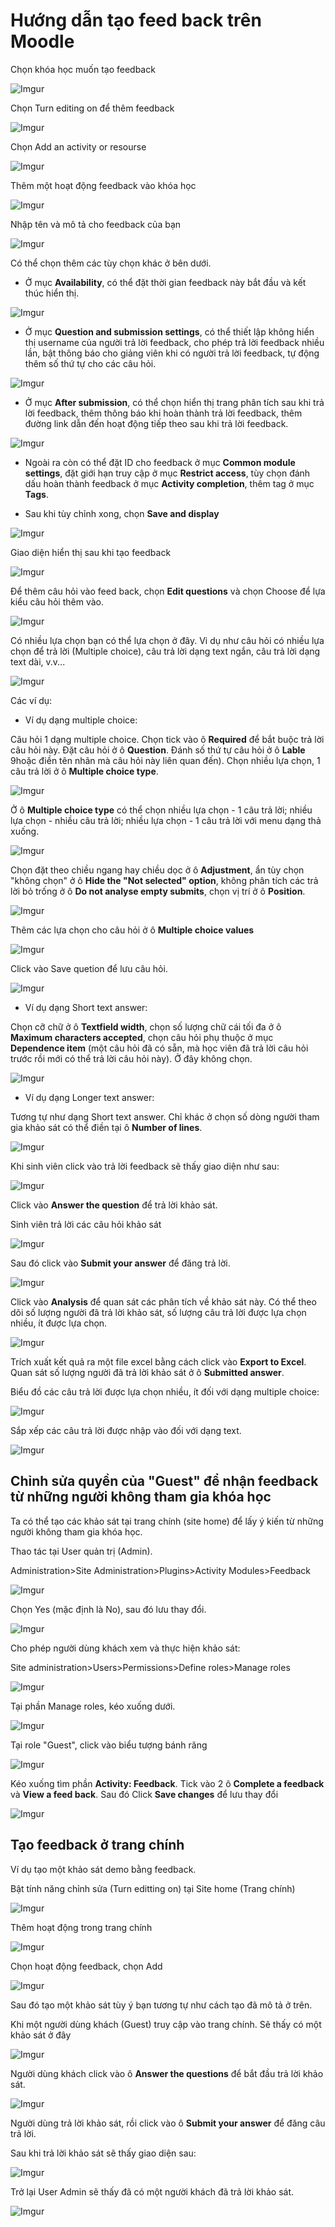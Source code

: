 # Hướng dẫn tạo feed back trên Moodle

Chọn khóa học muốn tạo feedback

![Imgur](https://i.imgur.com/wLjUYD2.png)

Chọn Turn editing on để thêm feedback

![Imgur](https://i.imgur.com/vQNeZpC.png)

Chọn Add an activity or resourse

![Imgur](https://i.imgur.com/aKNKqNs.png)

Thêm một hoạt động feedback vào khóa học

![Imgur](https://i.imgur.com/6sMTdPX.png)

Nhập tên và mô tả cho feedback của bạn

![Imgur](https://i.imgur.com/toTjadn.png)

Có thể chọn thêm các tùy chọn khác ở bên dưới.

- Ở mục **Availability**, có thể đặt thời gian feedback này bắt đầu và kết thúc hiển thị.

![Imgur](https://i.imgur.com/np9iHUS.png)

- Ở mục **Question and submission settings**, có thể thiết lập không hiển thị username của người trả lời feedback, cho phép trả lời feedback nhiều lần, bật thông báo cho giảng viên khi có người trả lời feedback, tự động thêm số thứ tự cho các câu hỏi.

![Imgur](https://i.imgur.com/3uSIklJ.png)

- Ở mục **After submission**, có thể chọn hiển thị trang phân tích sau khi trả lời feedback, thêm thông báo khi hoàn thành trả lời feedback, thêm đường link dẫn đến hoạt động tiếp theo sau khi trả lời feedback.

![Imgur](https://i.imgur.com/kWCEd6h.png)

- Ngoài ra còn có thể đặt ID cho feedback ở mục **Common module settings**, đặt giới hạn truy cập ở mục **Restrict access**, tùy chọn đánh dấu hoàn thành feedback ở mục **Activity completion**, thêm tag ở mục **Tags**.

- Sau khi tùy chỉnh xong, chọn **Save and display**

![Imgur](https://i.imgur.com/96bVd2S.png)

Giao diện hiển thị sau khi tạo feedback

![Imgur](https://i.imgur.com/fWNBDM6.png)

Để thêm câu hỏi vào feed back, chọn **Edit questions** và chọn Choose để lựa kiểu câu hỏi thêm vào.

![Imgur](https://i.imgur.com/e1XHho1.png)

Có nhiều lựa chọn bạn có thể lựa chọn ở đây. Vi dụ như câu hỏi có nhiều lựa chọn để trả lời (Multiple choice), câu trả lời dạng text ngắn, câu trả lời dạng text dài, v.v...

![Imgur](https://i.imgur.com/KZ4ygda.png)

Các ví dụ: 

- Ví dụ dạng multiple choice:

Câu hỏi 1 dạng multiple choice. Chọn tick vào ô **Required** để bắt buộc trả lời câu hỏi này. Đặt câu hỏi ở ô **Question**. Đánh số thứ tự câu hỏi ở ô **Lable** 9hoặc điền tên nhãn mà câu hỏi này liên quan đến). Chọn nhiều lựa chọn, 1 câu trả lời ở ô **Multiple choice type**.

![Imgur](https://i.imgur.com/G89vcVe.png)

Ở ô **Multiple choice type** có thể chọn nhiều lựa chọn - 1 câu trả lời; nhiều lựa chọn - nhiều câu trả lời; nhiều lựa chọn - 1 câu trả lời với menu dạng thả xuống.

![Imgur](https://i.imgur.com/gnfJYBU.png)

Chọn đặt theo chiều ngang hay chiều dọc ở ô **Adjustment**, ẩn tùy chọn "không chọn" ở ô **Hide the "Not selected" option**, không phân tích các trả lời bỏ trống ở ô **Do not analyse empty submits**, chọn vị trí ở ô **Position**.

![Imgur](https://i.imgur.com/j5ctqbG.png)

Thêm các lựa chọn cho câu hỏi ở ô **Multiple choice values**

![Imgur](https://i.imgur.com/L8RY4eF.png)

Click vào Save quetion để lưu câu hỏi.

![Imgur](https://i.imgur.com/Be8d032.png)

- Ví dụ dạng Short text answer:

Chọn cỡ chữ ở ô **Textfield width**, chọn số lượng chữ cái tối đa ở ô **Maximum characters accepted**, chọn câu hỏi phụ thuộc ở mục **Dependence item** (một câu hỏi đã có sẵn, mà học viên đã trả lời câu hỏi trước rồi mới có thể trả lời câu hỏi này). Ở đây không chọn. 

![Imgur](https://i.imgur.com/yFyj9ac.png)

- Ví dụ dạng Longer text answer:

Tương tự như dạng Short text answer. Chỉ khác ở chọn số dòng người tham gia khảo sát có thể điền tại ô **Number of lines**.

![Imgur](https://i.imgur.com/yFyj9ac.png)

Khi sinh viên click vào trả lời feedback sẽ thấy giao diện như sau:

![Imgur](https://i.imgur.com/4WQhugD.png)

Click vào **Answer the question** để trả lời khảo sát.

Sinh viên trả lời các câu hỏi khảo sát

![Imgur](https://i.imgur.com/sg0WZ0G.png)

Sau đó click vào **Submit your answer** để đăng trả lời.

![Imgur](https://i.imgur.com/dpIPErC.png)

Click vào **Analysis** để quan sát các phân tích về khảo sát này. Có thể theo dõi số lượng người đã trả lời khảo sát, số lượng câu trả lời được lựa chọn nhiều, ít được lựa chọn.

![Imgur](https://i.imgur.com/7787UCs.png)

Trích xuất kết quả ra một file excel bằng cách click vào **Export to Excel**. Quan sát số lượng người đã trả lời khảo sát ở ô **Submitted answer**.

Biểu đồ các câu trả lời được lựa chọn nhiều, ít đối với dạng multiple choice:

![Imgur](https://i.imgur.com/zR2fSlz.png)

Sắp xếp các câu trả lời được nhập vào đối với dạng text.

![Imgur](https://i.imgur.com/rmx2phP.png)

## Chỉnh sửa quyền của "Guest" để nhận feedback từ những người không tham gia khóa học

Ta có thể tạo các khảo sát tại trang chính (site home) để lấy ý kiến từ những người không tham gia khóa học.

Thao tác tại User quản trị (Admin).

Administration>Site Administration>Plugins>Activity Modules>Feedback

![Imgur](https://i.imgur.com/0J8HAvs.png)

Chọn Yes (mặc định là No), sau đó lưu thay đổi.

![Imgur](https://i.imgur.com/CCOASFG.png)

Cho phép người dùng khách xem và thực hiện khảo sát:

Site administration>Users>Permissions>Define roles>Manage roles

![Imgur](https://i.imgur.com/DQ1SQAc.png)

Tại phần Manage roles, kéo xuống dưới.

![Imgur](https://i.imgur.com/FfELIRa.png)

Tại role "Guest", click vào biểu tượng bánh răng

![Imgur](https://i.imgur.com/DkHTWJk.png)

Kéo xuống tìm phần **Activity: Feedback**. Tick vào 2 ô **Complete a feedback** và **View a feed back**. Sau đó Click **Save changes** để lưu thay đổi

![Imgur](https://i.imgur.com/CIOQGk6.png)

## Tạo feedback ở trang chính

Ví dụ tạo một khảo sát demo bằng feedback.

Bật tính năng chỉnh sửa (Turn editting on) tại Site home (Trang chính)

![Imgur](https://i.imgur.com/mIpqkWl.png)

Thêm hoạt động trong trang chính

![Imgur](https://i.imgur.com/FwF1FTY.png)

Chọn hoạt động feedback, chọn Add

![Imgur](https://i.imgur.com/0aX41rB.png)

Sau đó tạo một khảo sát tùy ý bạn tương tự như cách tạo đã mô tả ở trên.

Khi một người dùng khách (Guest) truy cập vào trang chính. Sẽ thấy có một khảo sát ở đây

![Imgur](https://i.imgur.com/5sfprHW.png)

Người dùng khách click vào ô **Answer the questions** để bắt đầu trả lời khảo sát.

![Imgur](https://i.imgur.com/1KjENXr.png)

Người dùng trả lời khảo sát, rồi click vào ô **Submit your answer** để đăng câu trả lời.

Sau khi trả lời khảo sát sẽ thấy giao diện sau:

![Imgur](https://i.imgur.com/6ntgHY1.png)

Trở lại User Admin sẽ thấy đã có một người khách đã trả lời khảo sát.

![Imgur](https://i.imgur.com/OpHrNHu.png)
